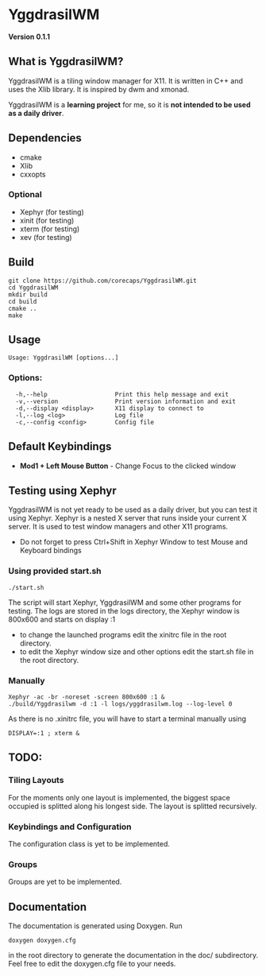 # YggdrasilWM 
**Version 0.1.1**

## What is YggdrasilWM?
YggdrasilWM is a tiling window manager for X11. It is written in C++ and uses the Xlib library. It is inspired by dwm and xmonad.

YggdrasilWM is a **learning project** for me, so it is **not intended to be used as a daily driver**.

## Dependencies
- cmake
- Xlib
- cxxopts

### Optional
- Xephyr (for testing)
- xinit (for testing)
- xterm (for testing)
- xev (for testing)

## Build
```
git clone https://github.com/corecaps/YggdrasilWM.git
cd YggdrasilWM
mkdir build
cd build
cmake ..
make
```
## Usage
```
Usage: YggdrasilWM [options...]
```
### Options:
```
  -h,--help                   Print this help message and exit
  -v,--version                Print version information and exit
  -d,--display <display>      X11 display to connect to
  -l,--log <log>              Log file
  -c,--config <config>        Config file
```
## Default Keybindings
- **Mod1 + Left Mouse Button** - Change Focus to the clicked window
## Testing using Xephyr
YggdrasilWM is not yet ready to be used as a daily driver, but you can test it using Xephyr.
Xephyr is a nested X server that runs inside your current X server. It is used to test window managers and other X11 programs.
* Do not forget to press Ctrl+Shift in Xephyr Window to test Mouse and Keyboard bindings
### Using provided start.sh
```
./start.sh
```
The script will start Xephyr, YggdrasilWM and some other programs for testing. The logs are stored in the logs directory, the Xephyr window is 800x600 and starts on display :1
- to change the launched programs edit the xinitrc file in the root directory.
- to edit the Xephyr window size and other options edit the start.sh file in the root directory.

### Manually
```
Xephyr -ac -br -noreset -screen 800x600 :1 &
./build/Yggdrasilwm -d :1 -l logs/yggdrasilwm.log --log-level 0
```
As there is no .xinitrc file, you will have to start a terminal manually using

```
DISPLAY=:1 ; xterm & 
```

## TODO:
### Tiling Layouts
For the moments only one layout is implemented, the biggest space occupied is splitted along his longest side. The layout is splitted recursively.

### Keybindings and Configuration
The configuration class is yet to be implemented.

### Groups 
Groups are yet to be implemented.

## Documentation
The documentation is generated using Doxygen. Run 
```
doxygen doxygen.cfg
```
in the root directory to generate the documentation in the doc/ subdirectory.
Feel free to edit the doxygen.cfg file to your needs.